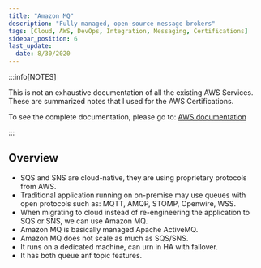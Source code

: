 ```yaml
---
title: "Amazon MQ"
description: "Fully managed, open-source message brokers"
tags: [Cloud, AWS, DevOps, Integration, Messaging, Certifications]
sidebar_position: 6
last_update:
  date: 8/30/2020
---
```



:::info[NOTES]

This is not an exhaustive documentation of all the existing AWS Services. These are summarized notes that I used for the AWS Certifications.

To see the complete documentation, please go to: [AWS documentation](https://docs.aws.amazon.com/)

:::

## Overview

- SQS and SNS are cloud-native, they are using proprietary protocols from AWS.
- Traditional application running on on-premise may use queues with open protocols such as: MQTT, AMQP, STOMP, Openwire, WSS.
- When migrating to cloud instead of re-engineering the application to SQS or SNS, we can use Amazon MQ.
- Amazon MQ is basically managed Apache ActiveMQ.
- Amazon MQ does not scale as much as SQS/SNS.
- It runs on a dedicated machine, can urn in HA with failover.
- It has both queue anf topic features.